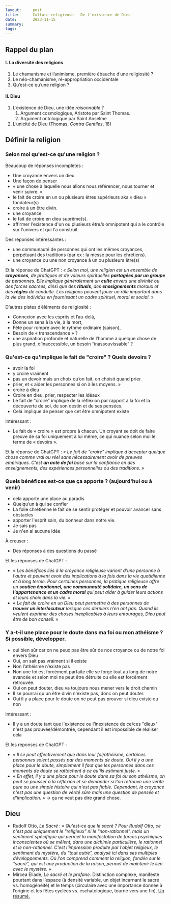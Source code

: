 ```yaml
---
layout:     post
title:      Culture religieuse — De l’existence de Dieu
date:       2023-11-15
summary:    
tags: 
---
```


## Rappel du plan

#### I. La diversité des religions
1. Le chamanisme et l’animisme, première ébauche d’une religiosité ?
2. Le néo-chamanisme, ré-appropriation occidentale
3. Qu’est-ce qu’une religion ?

#### II. Dieu
1. L’existence de Dieu, une idée *raisonnable* ?
	1. Argument cosmologique, Aristote par Saint Thomas.
	2. Argument ontologique par Saint Anselme
2. L’unicité de Dieu (Thomas, *Contra Gentiles*, 18)


## Définir la religion
### Selon moi qu'est-ce qu'une religion ?
Beaucoup de réponses incomplètes :
- Une croyance envers un dieu
- Une façon de penser
- « une chose à laquelle nous allons nous référencer, nous tourner et venir suivre. »
- le fait de croire en un ou plusieurs êtres supérieurs aka « dieu » fondateur(s)
- croire à un être divin.
- une croyance 
- le fait de croire en dieu suprême(s).
- affirmer l'existence d'un ou plusieurs être/s omnipotent qui a le contrôle sur l'univers et qui l'a construit

Des réponses intéressantes :
- une communauté de personnes qui ont les mêmes croyances, perpétuant des traditions (par ex : la messe pour les chrétiens).
- une croyance ou une non croyance à un ou plusieurs être(s) 

Et la réponse de ChatGPT : « *Selon moi, une religion est un ensemble de **croyances**, de pratiques et de valeurs spirituelles **partagées** **par un groupe** de personnes. Elle implique généralement un **culte** envers une divinité ou des forces sacrées, ainsi que des **rituels**, des **enseignements** moraux et des **règles** de conduite. Les religions peuvent jouer un rôle important dans la vie des individus en fournissant un cadre spirituel, moral et social.* »

D’autres pistes d’éléments de religiosité :
- Connexion avec les esprits et l’au-delà, 
- Donne un sens à la vie, à la mort,
- Fête pour rompre avec le rythme ordinaire (saison),
- Besoin de « transcendance » ?
- une aspiration profonde et naturelle de l’homme à quelque chose de plus grand, d’inaccessible, un besoin “inassouvissable” ? 

### Qu'est-ce qu'implique le fait de "croire" ? Quels devoirs ?
- avoir la foi
- y croire vraiment 
- pas un devoir mais un choix qu’on fait, on choisit quand prier.
- prier, et « aider les personnes si on à les moyens. »
- croire à dieu 
- Croire en dieu, prier, respecter les idéaux 
- Le fait de "croire" implique de la réflexion par rapport à la foi et la découverte de soi, de son destin et de ses pensées.
- Cela implique de penser que cet être omnipotent existe

Intéressant : 
- Le fait de « croire » est propre à chacun. Un croyant se doit de faire preuve de sa foi uniquement à lui même, ce qui nuance selon moi le terme de « devoirs ». 

Et la réponse de ChatGPT : « *Le fait de "croire" implique d'accepter quelque chose comme vrai ou réel sans nécessairement avoir de preuves empiriques. C'est **un acte de foi** basé sur la confiance en des enseignements, des expériences personnelles ou des traditions.* »

### Quels bénéfices est-ce que ça apporte ? (aujourd'hui ou à venir)
- cela apporte une place au paradis 
- Quelqu’un à qui se confier
- La folie chrétienne le fait de se sentir protéger et pouvoir avancer sans obstacles
- apporter l'esprit sain, du bonheur dans notre vie.
- Je sais pas
- Je n'en ai aucune idée 

À creuser :
- Des réponses à des questions du passé

Et les réponses de ChatGPT : 
- « *Les bénéfices liés à la croyance religieuse varient d'une personne à l'autre et peuvent avoir des implications à la fois dans la vie quotidienne et à long terme. Pour certaines personnes, la pratique religieuse offre un **soutien émotionnel, une communauté solidaire, un sens de l'appartenance et un cadre moral** qui peut aider à guider leurs actions et leurs choix dans la vie.* »
- « *Le fait de croire en un Dieu peut permettre à des personnes de **trouver un interlocuteur** lorsque ces derniers n’en ont pas. Quand ils veulent exprimer des choses inexplicables à leurs entourages, Dieu peut être de bon conseil.* »

### Y a-t-il une place pour le doute dans ma foi ou mon athéisme ? Si possible, développer.
- oui bien sûr car on ne peux pas être sûr de nos croyance ou de notre foi envers Dieu 
- Oui, on sait pas vraiment si il existe 
- Non l’athéisme n’existe pas 
- Non une foi est forcément parfaite elle se forge tout au long de notre avancée et selon moi ne peut être détruite ou elle est forcément retrouvée.
- Oui on peut douter, dieu va toujours nous mener vers le droit chemin 
- Il se pourrai qu'un être divin n'existe pas, donc on peut douter.
- Oui il y a place pour le doute on ne peut pas prouver si dieu existe ou non 

Intéressant :
- Il y a un doute tant que l'existence ou l’inexistence de ce/ces "dieux" n'est pas prouvée/démontrée, cependant il est impossible de réaliser cela

Et les réponses de ChatGPT : 
- « *Il se peut effectivement que dans leur foi/athéisme, certaines personnes soient passés par des moments de doute. Oui il y a une place pour le doute, simplement il faut que les personnes dans ces moments de doute se rattachent à ce qu’ils estiment juste.* »
- « *En effet, il y a une place pour le doute dans sa foi ou son athéisme, on peut se pousser à la réflexion et se demander si l'on retrouve une vérité pure ou une simple histoire qui n'est pas fiable. Cependant, la croyance n'est pas une question de vérité sûre mais une question de pensée et d'implication.* »
→ ça ne veut pas dire grand chose.

## Dieu
- Rudolf Otto, *Le Sacré* : « *Qu'est-ce que le sacré ? Pour Rudolf Otto, ce n'est pas uniquement le "religieux" ni le "non-rationnel", mais un sentiment spécifique qui permet la manifestation de forces psychiques inconscientes où se mêlent, dans une alchimie particulière, le rationnel et le non-rationnel. C'est l'impression produite par l'objet religieux, le sentiment du mystère, du "tout autre", analysé ici dans ses multiples développements. Où l'on comprend comment la religion, fondée sur le "sacré", qui est une production de la raison, permet de maintenir le lien avec le mystère.* »
- Mircea Eliade, *Le sacré et le profane*. Distinction complexe, manifeste pourtant dans l’espace (à densité variable, un objet incarnant le sacré vs. homogénéité) et le temps (circulaire avec une importance donnée à l’origine et les fêtes cyclées vs. eschatologique, tourné vers une fin). [Un résumé.](https://1000idcg.com/sacre-profane-mircea-eliade/)

